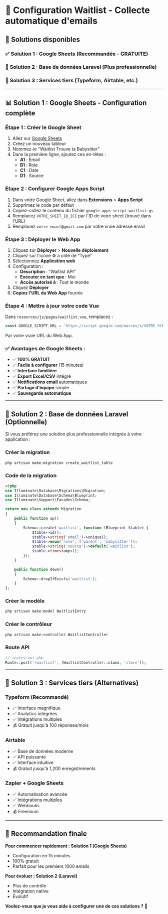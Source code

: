 # 📧 Configuration Waitlist - Collecte automatique d'emails

## 🎯 **Solutions disponibles**

### ✅ **Solution 1 : Google Sheets (Recommandée - GRATUITE)**
### 🔄 **Solution 2 : Base de données Laravel (Plus professionnelle)**  
### 🚀 **Solution 3 : Services tiers (Typeform, Airtable, etc.)**

---

## 📊 **Solution 1 : Google Sheets - Configuration complète**

### **Étape 1 : Créer le Google Sheet**
1. Allez sur [Google Sheets](https://sheets.google.com)
2. Créez un nouveau tableur
3. Nommez-le "Waitlist Trouve ta Babysitter"
4. Dans la première ligne, ajoutez ces en-têtes :
   - **A1** : Email
   - **B1** : Role
   - **C1** : Date
   - **D1** : Source

### **Étape 2 : Configurer Google Apps Script**
1. Dans votre Google Sheet, allez dans **Extensions** > **Apps Script**
2. Supprimez le code par défaut
3. Copiez-collez le contenu du fichier `google-apps-script-waitlist.gs`
4. Remplacez `VOTRE_SHEET_ID_ICI` par l'ID de votre sheet (trouvé dans l'URL)
5. Remplacez `votre-email@gmail.com` par votre vraie adresse email

### **Étape 3 : Déployer le Web App**
1. Cliquez sur **Déployer** > **Nouvelle déploiement**
2. Cliquez sur l'icône ⚙️ à côté de "Type"
3. Sélectionnez **Application web**
4. Configuration :
   - **Description** : "Waitlist API"
   - **Exécuter en tant que** : Moi
   - **Accès autorisé à** : Tout le monde
5. Cliquez **Déployer**
6. **Copiez l'URL du Web App** fournie

### **Étape 4 : Mettre à jour votre code Vue**
Dans `resources/js/pages/waitlist.vue`, remplacez :
```typescript
const GOOGLE_SCRIPT_URL = 'https://script.google.com/macros/s/VOTRE_SCRIPT_ID/exec';
```
Par votre vraie URL du Web App.

### **✅ Avantages de Google Sheets :**
- ✅ **100% GRATUIT**
- ✅ **Facile à configurer** (15 minutes)
- ✅ **Interface familière** 
- ✅ **Export Excel/CSV** intégré
- ✅ **Notifications email** automatiques
- ✅ **Partage d'équipe** simple
- ✅ **Sauvegarde automatique**

---

## 🔄 **Solution 2 : Base de données Laravel (Optionnelle)**

Si vous préférez une solution plus professionnelle intégrée à votre application :

### **Créer la migration**
```bash
php artisan make:migration create_waitlist_table
```

### **Code de la migration**
```php
<?php
use Illuminate\Database\Migrations\Migration;
use Illuminate\Database\Schema\Blueprint;
use Illuminate\Support\Facades\Schema;

return new class extends Migration
{
    public function up()
    {
        Schema::create('waitlist', function (Blueprint $table) {
            $table->id();
            $table->string('email')->unique();
            $table->enum('role', ['parent', 'babysitter']);
            $table->string('source')->default('waitlist');
            $table->timestamps();
        });
    }

    public function down()
    {
        Schema::dropIfExists('waitlist');
    }
};
```

### **Créer le modèle**
```bash
php artisan make:model WaitlistEntry
```

### **Créer le contrôleur**
```bash
php artisan make:controller WaitlistController
```

### **Route API**
```php
// routes/api.php
Route::post('/waitlist', [WaitlistController::class, 'store']);
```

---

## 🚀 **Solution 3 : Services tiers (Alternatives)**

### **Typeform (Recommandé)**
- ✅ Interface magnifique
- ✅ Analytics intégrées  
- ✅ Intégrations multiples
- 💰 Gratuit jusqu'à 100 réponses/mois

### **Airtable**
- ✅ Base de données moderne
- ✅ API puissante
- ✅ Interface intuitive
- 💰 Gratuit jusqu'à 1,200 enregistrements

### **Zapier + Google Sheets**
- ✅ Automatisation avancée
- ✅ Intégrations multiples
- ✅ Webhooks
- 💰 Freemium

---

## 🎯 **Recommandation finale**

**Pour commencer rapidement : Solution 1 (Google Sheets)**
- Configuration en 15 minutes
- 100% gratuit
- Parfait pour les premiers 1000 emails

**Pour évoluer : Solution 2 (Laravel)**
- Plus de contrôle
- Intégration native
- Évolutif

**Voulez-vous que je vous aide à configurer une de ces solutions ?** 🤔 